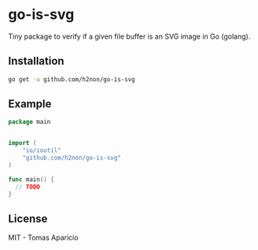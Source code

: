 # go-is-svg

Tiny package to verify if a given file buffer is an SVG image in Go (golang).

## Installation

```bash
go get -u github.com/h2non/go-is-svg
```

## Example

```go
package main


import (
	"io/ioutil"
	"github.com/h2non/go-is-svg"
)

func main() {
  // TODO
}
```

## License

MIT - Tomas Aparicio
